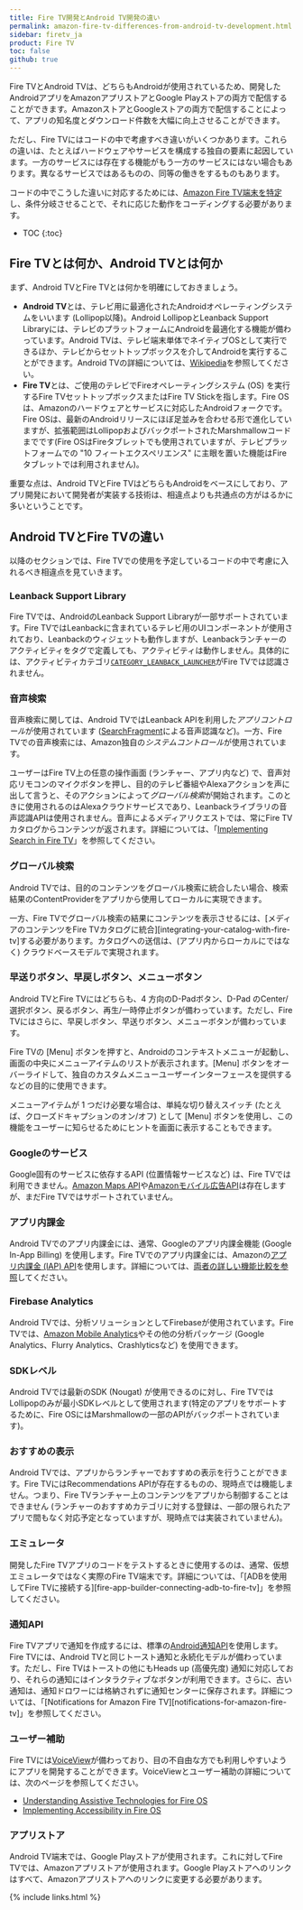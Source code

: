 ```yaml
---
title: Fire TV開発とAndroid TV開発の違い
permalink: amazon-fire-tv-differences-from-android-tv-development.html
sidebar: firetv_ja
product: Fire TV
toc: false
github: true
---
```


Fire TVとAndroid TVは、どちらもAndroidが使用されているため、開発したAndroidアプリをAmazonアプリストアとGoogle Playストアの両方で配信することができます。AmazonストアとGoogleストアの両方で配信することによって、アプリの知名度とダウンロード件数を大幅に向上させることができます。

ただし、Fire TVにはコードの中で考慮すべき違いがいくつかあります。これらの違いは、たとえばハードウェアやサービスを構成する独自の要素に起因しています。一方のサービスには存在する機能がもう一方のサービスにはない場合もあります。異なるサービスではあるものの、同等の働きをするものもあります。

コードの中でこうした違いに対応するためには、[Amazon Fire TV端末を特定](identifying-amazon-fire-tv-devices)し、条件分岐させることで、それに応じた動作をコーディングする必要があります。

* TOC
{:toc}

## Fire TVとは何か、Android TVとは何か

まず、Android TVとFire TVとは何かを明確にしておきましょう。

* **Android TV**とは、テレビ用に最適化されたAndroidオペレーティングシステムをいいます (Lollipop以降)。Android LollipopとLeanback Support Libraryには、テレビのプラットフォームにAndroidを最適化する機能が備わっています。Android TVは、テレビ端末単体でネイティブOSとして実行できるほか、テレビからセットトップボックスを介してAndroidを実行することができます。Android TVの詳細については、[Wikipedia](https://en.wikipedia.org/wiki/Android_TV)を参照してください。
* **Fire TV**とは、ご使用のテレビでFireオペレーティングシステム (OS) を実行するFire TVセットトップボックスまたはFire TV Stickを指します。Fire OSは、Amazonのハードウェアとサービスに対応したAndroidフォークです。Fire OSは、最新のAndroidリリースにほぼ足並みを合わせる形で進化していますが、拡張範囲はLollipopおよびバックポートされたMarshmallowコードまでです(Fire OSはFireタブレットでも使用されていますが、テレビプラットフォームでの "10 フィートエクスペリエンス" に主眼を置いた機能はFireタブレットでは利用されません)。

重要な点は、Android TVとFire TVはどちらもAndroidをベースにしており、アプリ開発において開発者が実装する技術は、相違点よりも共通点の方がはるかに多いということです。

## Android TVとFire TVの違い

以降のセクションでは、Fire TVでの使用を予定しているコードの中で考慮に入れるべき相違点を見ていきます。

### Leanback Support Library

Fire TVでは、AndroidのLeanback Support Libraryが一部サポートされています。Fire TVではLeanbackに含まれているテレビ用のUIコンポーネントが使用されており、Leanbackのウィジェットも動作しますが、Leanbackランチャーのアクティビティをタグで定義しても、アクティビティは動作しません。具体的には、アクティビティカテゴリ[`CATEGORY_LEANBACK_LAUNCHER`](https://developer.android.com/reference/android/content/Intent.html#CATEGORY_LEANBACK_LAUNCHER)がFire TVでは認識されません。

### 音声検索

音声検索に関しては、Android TVではLeanback APIを利用した*アプリコントロール*が使用されています ([SearchFragment](https://developer.android.com/reference/android/support/v17/leanback/app/SearchFragment.html)による音声認識など)。一方、Fire TVでの音声検索には、Amazon独自の*システムコントロール*が使用されています。 

ユーザーはFire TV上の任意の操作画面 (ランチャー、アプリ内など) で、音声対応リモコンのマイクボタンを押し、目的のテレビ番組やAlexaアクションを声に出して言うと、そのアクションによって*グローバル検索*が開始されます。このときに使用されるのはAlexaクラウドサービスであり、Leanbackライブラリの音声認識APIは使用されません。音声によるメディアリクエストでは、常にFire TVカタログからコンテンツが返されます。詳細については、「[Implementing Search in Fire TV](implementing-search-fire-tv)」を参照してください。

### グローバル検索

Android TVでは、目的のコンテンツをグローバル検索に統合したい場合、検索結果のContentProviderをアプリから使用してローカルに実現できます。 

一方、Fire TVでグローバル検索の結果にコンテンツを表示させるには、[メディアのコンテンツをFire TVカタログに統合][integrating-your-catalog-with-fire-tv]する必要があります。カタログへの送信は、(アプリ内からローカルにではなく) クラウドベースモデルで実現されます。

### 早送りボタン、早戻しボタン、メニューボタン

Android TVとFire TVにはどちらも、4 方向のD-Padボタン、D-Pad のCenter/選択ボタン、戻るボタン、再生/一時停止ボタンが備わっています。ただし、Fire TVにはさらに、早戻しボタン、早送りボタン、メニューボタンが備わっています。 

Fire TVの [Menu] ボタンを押すと、Androidのコンテキストメニューが起動し、画面の中央にメニューアイテムのリストが表示されます。[Menu] ボタンをオーバーライドして、独自のカスタムメニューユーザーインターフェースを提供するなどの目的に使用できます。 

メニューアイテムが 1 つだけ必要な場合は、単純な切り替えスイッチ (たとえば、クローズドキャプションのオン/オフ) として [Menu] ボタンを使用し、この機能をユーザーに知らせるためにヒントを画面に表示することもできます。

### Googleのサービス

Google固有のサービスに依存するAPI (位置情報サービスなど) は、Fire TVでは利用できません。[Amazon Maps API](https://developer.amazon.com/public/apis/experience/maps)や[Amazonモバイル広告API](https://developer.amazon.com/public/apis/earn/mobile-ads)は存在しますが、まだFire TVではサポートされていません。

### アプリ内課金

Android TVでのアプリ内課金には、通常、Googleのアプリ内課金機能 (Google In-App Billing) を使用します。Fire TVでのアプリ内課金には、Amazonの[アプリ内課金 (IAP) API](https://developer.amazon.com/public/apis/earn/in-app-purchasing)を使用します。詳細については、[両者の詳しい機能比較を参照](https://developer.amazon.com/public/apis/earn/in-app-purchasing/docs-v2/migrating-from-googles-iab-to-amazons-iap)してください。

### Firebase Analytics

Android TVでは、分析ソリューションとしてFirebaseが使用されています。Fire TVでは、[Amazon Mobile Analytics](https://aws.amazon.com/mobileanalytics/)やその他の分析パッケージ (Google Analytics、Flurry Analytics、Crashlyticsなど) を使用できます。

### SDKレベル

Android TVでは最新のSDK (Nougat) が使用できるのに対し、Fire TVではLollipopのみが最小SDKレベルとして使用されます(特定のアプリをサポートするために、Fire OSにはMarshmallowの一部のAPIがバックポートされています)。 

### おすすめの表示

Android TVでは、アプリからランチャーでおすすめの表示を行うことができます。Fire TVにはRecommendations APIが存在するものの、現時点では機能しません。つまり、Fire TVランチャー上のコンテンツをアプリから制御することはできません (ランチャーのおすすめカテゴリに対する登録は、一部の限られたアプリで間もなく対応予定となっていますが、現時点では実装されていません)。

### エミュレータ

開発したFire TVアプリのコードをテストするときに使用するのは、通常、仮想エミュレータではなく実際のFire TV端末です。詳細については、「[ADBを使用してFire TVに接続する][fire-app-builder-connecting-adb-to-fire-tv]」を参照してください。

### 通知API

Fire TVアプリで通知を作成するには、標準の[Android通知API](http://developer.android.com/reference/android/app/Notification.html)を使用します。Fire TVには、Android TVと同じトースト通知と永続化モデルが備わっています。ただし、Fire TVはトーストの他にもHeads up (高優先度) 通知に対応しており、それらの通知にはインタラクティブなボタンが利用できます。さらに、古い通知は、通知ドロワーには格納されずに通知センターに保存されます。詳細については、「[Notifications for Amazon Fire TV][notifications-for-amazon-fire-tv]」を参照してください。

### ユーザー補助

Fire TVには[VoiceView](https://www.amazon.com/b?node=14100715011)が備わっており、目の不自由な方でも利用しやすいようにアプリを開発することができます。VoiceViewとユーザー補助の詳細については、次のページを参照してください。
 
*  [Understanding Assistive Technologies for Fire OS](https://developer.amazon.com/appsandservices/solutions/platforms/fire-os/docs/implementing-accessibility-in-fireos)
*  [Implementing Accessibility in Fire OS](https://developer.amazon.com/appsandservices/solutions/platforms/fire-os/docs/implementing-accessibility-in-fireos)

### アプリストア 

Android TV端末では、Google Playストアが使用されます。これに対してFire TVでは、Amazonアプリストアが使用されます。Google Playストアへのリンクはすべて、Amazonアプリストアへのリンクに変更する必要があります。

{% include links.html %}
